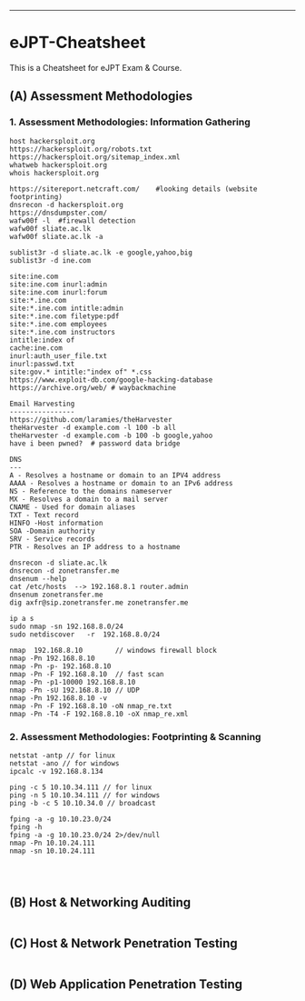 

--------------------------------------------------------------------------------------------------

# eJPT-Cheatsheet  
This is a Cheatsheet for eJPT Exam & Course.

## (A)  Assessment Methodologies

### 1. Assessment Methodologies: Information Gathering
```
host hackersploit.org
https://hackersploit.org/robots.txt
https://hackersploit.org/sitemap_index.xml
whatweb hackersploit.org
whois hackersploit.org

https://sitereport.netcraft.com/    #looking details (website footprinting)
dnsrecon -d hackersploit.org
https://dnsdumpster.com/
wafw00f -l  #firewall detection
wafw00f sliate.ac.lk
wafw00f sliate.ac.lk -a

sublist3r -d sliate.ac.lk -e google,yahoo,big
sublist3r -d ine.com

site:ine.com
site:ine.com inurl:admin
site:ine.com inurl:forum
site:*.ine.com
site:*.ine.com intitle:admin
site:*.ine.com filetype:pdf
site:*.ine.com employees
site:*.ine.com instructors
intitle:index of
cache:ine.com
inurl:auth_user_file.txt
inurl:passwd.txt
site:gov.* intitle:"index of" *.css
https://www.exploit-db.com/google-hacking-database
https://archive.org/web/ # waybackmachine

Email Harvesting
----------------
https://github.com/laramies/theHarvester
theHarvester -d example.com -l 100 -b all
theHarvester -d example.com -b 100 -b google,yahoo
have i been pwned?  # password data bridge

DNS
---
A - Resolves a hostname or domain to an IPV4 address
AAAA - Resolves a hostname or domain to an IPv6 address
NS - Reference to the domains nameserver
MX - Resolves a domain to a mail server
CNAME - Used for domain aliases
TXT - Text record
HINFO -Host information
SOA -Domain authority
SRV - Service records
PTR - Resolves an IP address to a hostname

dnsrecon -d sliate.ac.lk
dnsrecon -d zonetransfer.me
dnsenum --help
cat /etc/hosts  --> 192.168.8.1 router.admin
dnsenum zonetransfer.me
dig axfr@sip.zonetransfer.me zonetransfer.me

ip a s
sudo nmap -sn 192.168.8.0/24
sudo netdiscover   -r  192.168.8.0/24

nmap  192.168.8.10        // windows firewall block
nmap -Pn 192.168.8.10
nmap -Pn -p- 192.168.8.10
nmap -Pn -F 192.168.8.10  // fast scan
nmap -Pn -p1-10000 192.168.8.10
nmap -Pn -sU 192.168.8.10 // UDP 
nmap -Pn 192.168.8.10 -v
nmap -Pn -F 192.168.8.10 -oN nmap_re.txt
nmap -Pn -T4 -F 192.168.8.10 -oX nmap_re.xml
```
### 2. Assessment Methodologies: Footprinting & Scanning
```
netstat -antp // for linux
netstat -ano // for windows
ipcalc -v 192.168.8.134

ping -c 5 10.10.34.111 // for linux
ping -n 5 10.10.34.111 // for windows
ping -b -c 5 10.10.34.0 // broadcast

fping -a -g 10.10.23.0/24
fping -h
fping -a -g 10.10.23.0/24 2>/dev/null
nmap -Pn 10.10.24.111
nmap -sn 10.10.24.111




```

## (B) Host & Networking Auditing
```

```

## (C) Host & Network Penetration Testing

```
```
## (D) Web Application Penetration Testing

```
```
